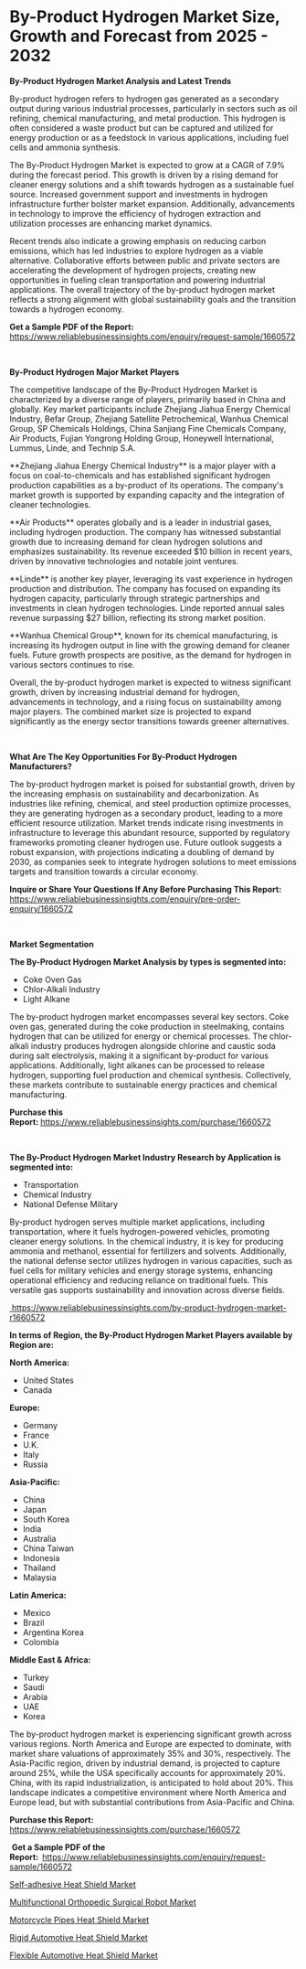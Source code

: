 <p><h1>By-Product Hydrogen Market Size, Growth and Forecast from 2025 - 2032</h1></p><p><strong>By-Product Hydrogen Market Analysis and Latest Trends</strong></p>
<p><p>By-product hydrogen refers to hydrogen gas generated as a secondary output during various industrial processes, particularly in sectors such as oil refining, chemical manufacturing, and metal production. This hydrogen is often considered a waste product but can be captured and utilized for energy production or as a feedstock in various applications, including fuel cells and ammonia synthesis.</p><p>The By-Product Hydrogen Market is expected to grow at a CAGR of 7.9% during the forecast period. This growth is driven by a rising demand for cleaner energy solutions and a shift towards hydrogen as a sustainable fuel source. Increased government support and investments in hydrogen infrastructure further bolster market expansion. Additionally, advancements in technology to improve the efficiency of hydrogen extraction and utilization processes are enhancing market dynamics.</p><p>Recent trends also indicate a growing emphasis on reducing carbon emissions, which has led industries to explore hydrogen as a viable alternative. Collaborative efforts between public and private sectors are accelerating the development of hydrogen projects, creating new opportunities in fueling clean transportation and powering industrial applications. The overall trajectory of the by-product hydrogen market reflects a strong alignment with global sustainability goals and the transition towards a hydrogen economy.</p></p>
<p><strong>Get a Sample PDF of the Report:&nbsp;</strong> <a href="https://www.reliablebusinessinsights.com/enquiry/request-sample/1660572?utm_campaign=1847&utm_medium=2&utm_source=Github&utm_content=ia&utm_term=29032025&utm_id=by-product-hydrogen">https://www.reliablebusinessinsights.com/enquiry/request-sample/1660572</a></p>
<p>&nbsp;</p>
<p><strong>By-Product Hydrogen Major Market Players</strong></p>
<p><p>The competitive landscape of the By-Product Hydrogen Market is characterized by a diverse range of players, primarily based in China and globally. Key market participants include Zhejiang Jiahua Energy Chemical Industry, Befar Group, Zhejiang Satellite Petrochemical, Wanhua Chemical Group, SP Chemicals Holdings, China Sanjiang Fine Chemicals Company, Air Products, Fujian Yongrong Holding Group, Honeywell International, Lummus, Linde, and Technip S.A.</p><p>**Zhejiang Jiahua Energy Chemical Industry** is a major player with a focus on coal-to-chemicals and has established significant hydrogen production capabilities as a by-product of its operations. The company's market growth is supported by expanding capacity and the integration of cleaner technologies.</p><p>**Air Products** operates globally and is a leader in industrial gases, including hydrogen production. The company has witnessed substantial growth due to increasing demand for clean hydrogen solutions and emphasizes sustainability. Its revenue exceeded $10 billion in recent years, driven by innovative technologies and notable joint ventures.</p><p>**Linde** is another key player, leveraging its vast experience in hydrogen production and distribution. The company has focused on expanding its hydrogen capacity, particularly through strategic partnerships and investments in clean hydrogen technologies. Linde reported annual sales revenue surpassing $27 billion, reflecting its strong market position.</p><p>**Wanhua Chemical Group**, known for its chemical manufacturing, is increasing its hydrogen output in line with the growing demand for cleaner fuels. Future growth prospects are positive, as the demand for hydrogen in various sectors continues to rise.</p><p>Overall, the by-product hydrogen market is expected to witness significant growth, driven by increasing industrial demand for hydrogen, advancements in technology, and a rising focus on sustainability among major players. The combined market size is projected to expand significantly as the energy sector transitions towards greener alternatives.</p></p>
<p>&nbsp;</p>
<p><strong>What Are The Key Opportunities For By-Product Hydrogen Manufacturers?</strong></p>
<p><p>The by-product hydrogen market is poised for substantial growth, driven by the increasing emphasis on sustainability and decarbonization. As industries like refining, chemical, and steel production optimize processes, they are generating hydrogen as a secondary product, leading to a more efficient resource utilization. Market trends indicate rising investments in infrastructure to leverage this abundant resource, supported by regulatory frameworks promoting cleaner hydrogen use. Future outlook suggests a robust expansion, with projections indicating a doubling of demand by 2030, as companies seek to integrate hydrogen solutions to meet emissions targets and transition towards a circular economy.</p></p>
<p><strong>Inquire or Share Your Questions If Any Before Purchasing This Report:</strong> <a href="https://www.reliablebusinessinsights.com/enquiry/pre-order-enquiry/1660572?utm_campaign=1847&utm_medium=2&utm_source=Github&utm_content=ia&utm_term=29032025&utm_id=by-product-hydrogen">https://www.reliablebusinessinsights.com/enquiry/pre-order-enquiry/1660572</a></p>
<p>&nbsp;</p>
<p><strong>Market Segmentation</strong></p>
<p><strong>The By-Product Hydrogen Market Analysis by types is segmented into:</strong></p>
<p><ul><li>Coke Oven Gas</li><li>Chlor-Alkali Industry</li><li>Light Alkane</li></ul></p>
<p><p>The by-product hydrogen market encompasses several key sectors. Coke oven gas, generated during the coke production in steelmaking, contains hydrogen that can be utilized for energy or chemical processes. The chlor-alkali industry produces hydrogen alongside chlorine and caustic soda during salt electrolysis, making it a significant by-product for various applications. Additionally, light alkanes can be processed to release hydrogen, supporting fuel production and chemical synthesis. Collectively, these markets contribute to sustainable energy practices and chemical manufacturing.</p></p>
<p><strong>Purchase this Report:&nbsp;</strong><a href="https://www.reliablebusinessinsights.com/purchase/1660572?utm_campaign=1847&utm_medium=2&utm_source=Github&utm_content=ia&utm_term=29032025&utm_id=by-product-hydrogen">https://www.reliablebusinessinsights.com/purchase/1660572</a></p>
<p>&nbsp;</p>
<p><strong>The By-Product Hydrogen Market Industry Research by Application is segmented into:</strong></p>
<p><ul><li>Transportation</li><li>Chemical Industry</li><li>National Defense Military</li></ul></p>
<p><p>By-product hydrogen serves multiple market applications, including transportation, where it fuels hydrogen-powered vehicles, promoting cleaner energy solutions. In the chemical industry, it is key for producing ammonia and methanol, essential for fertilizers and solvents. Additionally, the national defense sector utilizes hydrogen in various capacities, such as fuel cells for military vehicles and energy storage systems, enhancing operational efficiency and reducing reliance on traditional fuels. This versatile gas supports sustainability and innovation across diverse fields.</p></p>
<p><a href="https://www.reliablebusinessinsights.com/by-product-hydrogen-market-r1660572?utm_campaign=1847&utm_medium=2&utm_source=Github&utm_content=ia&utm_term=29032025&utm_id=by-product-hydrogen">&nbsp;https://www.reliablebusinessinsights.com/by-product-hydrogen-market-r1660572</a></p>
<p><strong>In terms of Region, the By-Product Hydrogen Market Players available by Region are:</strong></p>
<p>
    <p> <strong> North America: </strong>
        <ul>
            <li>United States</li>
            <li>Canada</li>
        </ul>
        </p> 
    <p> <strong> Europe: </strong>
        <ul>
            <li>Germany</li>
            <li>France</li>
            <li>U.K.</li>
            <li>Italy</li>
            <li>Russia</li>
        </ul>
        </p> 
    <p> <strong> Asia-Pacific: </strong>
        <ul>
            <li>China</li>
            <li>Japan</li>
            <li>South Korea</li>
            <li>India</li>
            <li>Australia</li>
            <li>China Taiwan</li>
            <li>Indonesia</li>
            <li>Thailand</li>
            <li>Malaysia</li>
        </ul>
        </p> 
    <p> <strong> Latin America: </strong>
        <ul>
            <li>Mexico</li>
            <li>Brazil</li>
            <li>Argentina Korea</li>
            <li>Colombia</li>
        </ul>
        </p> 
    <p> <strong> Middle East & Africa: </strong>
        <ul>
            <li>Turkey</li>
            <li>Saudi</li>
            <li>Arabia</li>
            <li>UAE</li>
            <li>Korea</li>
        </ul>
    </p>
    </p>
<p><p>The by-product hydrogen market is experiencing significant growth across various regions. North America and Europe are expected to dominate, with market share valuations of approximately 35% and 30%, respectively. The Asia-Pacific region, driven by industrial demand, is projected to capture around 25%, while the USA specifically accounts for approximately 20%. China, with its rapid industrialization, is anticipated to hold about 20%. This landscape indicates a competitive environment where North America and Europe lead, but with substantial contributions from Asia-Pacific and China.</p></p>
<p><strong>Purchase this Report: </strong><a href="https://www.reliablebusinessinsights.com/purchase/1660572?utm_campaign=1847&utm_medium=2&utm_source=Github&utm_content=ia&utm_term=29032025&utm_id=by-product-hydrogen">https://www.reliablebusinessinsights.com/purchase/1660572</a></p>
<p>&nbsp;<strong>Get a Sample PDF of the Report:&nbsp;&nbsp;</strong><a href="https://www.reliablebusinessinsights.com/enquiry/request-sample/1660572?utm_campaign=1847&utm_medium=2&utm_source=Github&utm_content=ia&utm_term=29032025&utm_id=by-product-hydrogen">https://www.reliablebusinessinsights.com/enquiry/request-sample/1660572</a></p>
<p><strong></strong></p>
<p><p><a href="https://github.com/kitsossadien/Market-Research-Report-List-1/blob/main/self-adhesive-heat-shield-market.md?utm_campaign=1847&utm_medium=2&utm_source=Github&utm_content=ia&utm_term=29032025&utm_id=by-product-hydrogen">Self-adhesive Heat Shield Market</a></p><p><a href="https://github.com/edriceakeime/Market-Research-Report-List-1/blob/main/multifunctional-orthopedic-surgical-robot-market.md?utm_campaign=1847&utm_medium=2&utm_source=Github&utm_content=ia&utm_term=29032025&utm_id=by-product-hydrogen">Multifunctional Orthopedic Surgical Robot Market</a></p><p><a href="https://github.com/fungkychiman/Market-Research-Report-List-1/blob/main/motorcycle-pipes-heat-shield-market.md?utm_campaign=1847&utm_medium=2&utm_source=Github&utm_content=ia&utm_term=29032025&utm_id=by-product-hydrogen">Motorcycle Pipes Heat Shield Market</a></p><p><a href="https://github.com/seppelharjap/Market-Research-Report-List-1/blob/main/rigid-automotive-heat-shield-market.md?utm_campaign=1847&utm_medium=2&utm_source=Github&utm_content=ia&utm_term=29032025&utm_id=by-product-hydrogen">Rigid Automotive Heat Shield Market</a></p><p><a href="https://github.com/olesjaquah/Market-Research-Report-List-1/blob/main/flexible-automotive-heat-shield-market.md?utm_campaign=1847&utm_medium=2&utm_source=Github&utm_content=ia&utm_term=29032025&utm_id=by-product-hydrogen">Flexible Automotive Heat Shield Market</a></p></p>